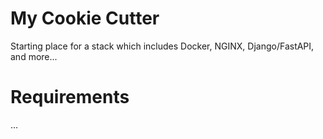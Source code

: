 # My Cookie Cutter

Starting place for a stack which includes Docker, NGINX, Django/FastAPI, and more...

# Requirements
...